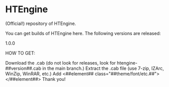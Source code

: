 # HTEngine
(Official!) repository of HTEngine.

You can get builds of HTEngine here.
The following versions are released:

1.0.0

HOW TO GET:

Download the .cab (do not look for releases, look for htengine-##version##.cab in the main branch.)
Extract the .cab file (use 7-zip, IZArc, WinZip, WinRAR, etc.)
Add <##element## class="##theme/font/etc.##"></##element##>
Thank you!
